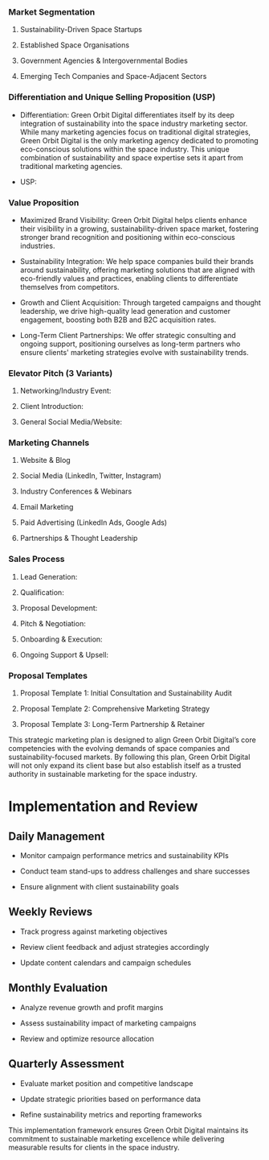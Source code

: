 <!-- Unsupported block type: divider -->

### Market Segmentation

1. Sustainability-Driven Space Startups

1. Established Space Organisations

1. Government Agencies & Intergovernmental Bodies

1. Emerging Tech Companies and Space-Adjacent Sectors

<!-- Unsupported block type: divider -->

### Differentiation and Unique Selling Proposition (USP)

- Differentiation: Green Orbit Digital differentiates itself by its deep integration of sustainability into the space industry marketing sector. While many marketing agencies focus on traditional digital strategies, Green Orbit Digital is the only marketing agency dedicated to promoting eco-conscious solutions within the space industry. This unique combination of sustainability and space expertise sets it apart from traditional marketing agencies.

- USP:

<!-- Unsupported block type: divider -->

### Value Proposition

- Maximized Brand Visibility: Green Orbit Digital helps clients enhance their visibility in a growing, sustainability-driven space market, fostering stronger brand recognition and positioning within eco-conscious industries.

- Sustainability Integration: We help space companies build their brands around sustainability, offering marketing solutions that are aligned with eco-friendly values and practices, enabling clients to differentiate themselves from competitors.

- Growth and Client Acquisition: Through targeted campaigns and thought leadership, we drive high-quality lead generation and customer engagement, boosting both B2B and B2C acquisition rates.

- Long-Term Client Partnerships: We offer strategic consulting and ongoing support, positioning ourselves as long-term partners who ensure clients' marketing strategies evolve with sustainability trends.

<!-- Unsupported block type: divider -->

### Elevator Pitch (3 Variants)

1. Networking/Industry Event:

1. Client Introduction:

1. General Social Media/Website:

<!-- Unsupported block type: divider -->

### Marketing Channels

1. Website & Blog

1. Social Media (LinkedIn, Twitter, Instagram)

1. Industry Conferences & Webinars

1. Email Marketing

1. Paid Advertising (LinkedIn Ads, Google Ads)

1. Partnerships & Thought Leadership

<!-- Unsupported block type: divider -->

### Sales Process

1. Lead Generation:

1. Qualification:

1. Proposal Development:

1. Pitch & Negotiation:

1. Onboarding & Execution:

1. Ongoing Support & Upsell:

<!-- Unsupported block type: divider -->

### Proposal Templates

1. Proposal Template 1: Initial Consultation and Sustainability Audit

1. Proposal Template 2: Comprehensive Marketing Strategy

1. Proposal Template 3: Long-Term Partnership & Retainer

<!-- Unsupported block type: divider -->

This strategic marketing plan is designed to align Green Orbit Digital’s core competencies with the evolving demands of space companies and sustainability-focused markets. By following this plan, Green Orbit Digital will not only expand its client base but also establish itself as a trusted authority in sustainable marketing for the space industry.



# Implementation and Review

## Daily Management

- Monitor campaign performance metrics and sustainability KPIs

- Conduct team stand-ups to address challenges and share successes

- Ensure alignment with client sustainability goals

## Weekly Reviews

- Track progress against marketing objectives

- Review client feedback and adjust strategies accordingly

- Update content calendars and campaign schedules

## Monthly Evaluation

- Analyze revenue growth and profit margins

- Assess sustainability impact of marketing campaigns

- Review and optimize resource allocation

## Quarterly Assessment

- Evaluate market position and competitive landscape

- Update strategic priorities based on performance data

- Refine sustainability metrics and reporting frameworks

This implementation framework ensures Green Orbit Digital maintains its commitment to sustainable marketing excellence while delivering measurable results for clients in the space industry.